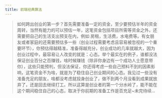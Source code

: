 ```yaml
---
title: 前端经典算法
---
```

> 如何跨出创业的第一步？首先需要准备一定的资金，至少要预估半年的资金周转，当然有能力的可以预估一年，这笔资金包括项目所需等资金之外，还需要把自己的生活支出预支在内，例如 房租，生活费，水电费等。有女朋友或者家庭的还需要预估多一些（创业过程需要考虑且容易被忽视的一个重要环节），你预估得越精准，准备得越充分，创业成功的几率就越大，因为创业过程中，最容易让人改变的就是：心态。举个最实在的例子，谁都没法保证创业百分之百赚钱，啥时候赚钱（除非你身边有一个成功人士愿意带你），这些只能预判，但没法保证，你还得考虑一些自己预料不到的因素影响，这笔资金不为啥，就是为了稳住自己创业期间的心态。我见过一些没有准备充足的朋友，啥都没考虑就投身创业了，做不到两个月没看到成果就放弃了，还是回去继续打工。所以这算是创业者的第一个分水岭了，能不能在这个期间稳住自己的心态，取决于你前期的准备工作是否充足~未完待续...